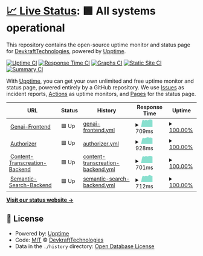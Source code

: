 # [📈 Live Status](https://DevkraftTechnologies.github.io/upptime): <!--live status--> **🟩 All systems operational**

This repository contains the open-source uptime monitor and status page for [DevkraftTechnologies](https://DevkraftTechnologies.github.io/upptime), powered by [Upptime](https://github.com/upptime/upptime).

[![Uptime CI](https://github.com/DevkraftTechnologies/upptime/workflows/Uptime%20CI/badge.svg)](https://github.com/DevkraftTechnologies/upptime/actions?query=workflow%3A%22Uptime+CI%22)
[![Response Time CI](https://github.com/DevkraftTechnologies/upptime/workflows/Response%20Time%20CI/badge.svg)](https://github.com/DevkraftTechnologies/upptime/actions?query=workflow%3A%22Response+Time+CI%22)
[![Graphs CI](https://github.com/DevkraftTechnologies/upptime/workflows/Graphs%20CI/badge.svg)](https://github.com/DevkraftTechnologies/upptime/actions?query=workflow%3A%22Graphs+CI%22)
[![Static Site CI](https://github.com/DevkraftTechnologies/upptime/workflows/Static%20Site%20CI/badge.svg)](https://github.com/DevkraftTechnologies/upptime/actions?query=workflow%3A%22Static+Site+CI%22)
[![Summary CI](https://github.com/DevkraftTechnologies/upptime/workflows/Summary%20CI/badge.svg)](https://github.com/DevkraftTechnologies/upptime/actions?query=workflow%3A%22Summary+CI%22)

With [Upptime](https://upptime.js.org), you can get your own unlimited and free uptime monitor and status page, powered entirely by a GitHub repository. We use [Issues](https://github.com/DevkraftTechnologies/upptime/issues) as incident reports, [Actions](https://github.com/DevkraftTechnologies/upptime/actions) as uptime monitors, and [Pages](https://DevkraftTechnologies.github.io/upptime) for the status page.

<!--start: status pages-->
<!-- This summary is generated by Upptime (https://github.com/upptime/upptime) -->
<!-- Do not edit this manually, your changes will be overwritten -->
<!-- prettier-ignore -->
| URL | Status | History | Response Time | Uptime |
| --- | ------ | ------- | ------------- | ------ |
| <img alt="" src="https://icons.duckduckgo.com/ip3/genai.devkraft.in.ico" height="13"> [Genai-Frontend](https://genai.devkraft.in/) | 🟩 Up | [genai-frontend.yml](https://github.com/DevkraftTechnologies/upptime/commits/HEAD/history/genai-frontend.yml) | <details><summary><img alt="Response time graph" src="./graphs/genai-frontend/response-time-week.png" height="20"> 709ms</summary><br><a href="https://status.devkraft.in/history/genai-frontend"><img alt="Response time 737" src="https://img.shields.io/endpoint?url=https%3A%2F%2Fraw.githubusercontent.com%2FDevkraftTechnologies%2Fupptime%2FHEAD%2Fapi%2Fgenai-frontend%2Fresponse-time.json"></a><br><a href="https://status.devkraft.in/history/genai-frontend"><img alt="24-hour response time 661" src="https://img.shields.io/endpoint?url=https%3A%2F%2Fraw.githubusercontent.com%2FDevkraftTechnologies%2Fupptime%2FHEAD%2Fapi%2Fgenai-frontend%2Fresponse-time-day.json"></a><br><a href="https://status.devkraft.in/history/genai-frontend"><img alt="7-day response time 709" src="https://img.shields.io/endpoint?url=https%3A%2F%2Fraw.githubusercontent.com%2FDevkraftTechnologies%2Fupptime%2FHEAD%2Fapi%2Fgenai-frontend%2Fresponse-time-week.json"></a><br><a href="https://status.devkraft.in/history/genai-frontend"><img alt="30-day response time 720" src="https://img.shields.io/endpoint?url=https%3A%2F%2Fraw.githubusercontent.com%2FDevkraftTechnologies%2Fupptime%2FHEAD%2Fapi%2Fgenai-frontend%2Fresponse-time-month.json"></a><br><a href="https://status.devkraft.in/history/genai-frontend"><img alt="1-year response time 737" src="https://img.shields.io/endpoint?url=https%3A%2F%2Fraw.githubusercontent.com%2FDevkraftTechnologies%2Fupptime%2FHEAD%2Fapi%2Fgenai-frontend%2Fresponse-time-year.json"></a></details> | <details><summary><a href="https://status.devkraft.in/history/genai-frontend">100.00%</a></summary><a href="https://status.devkraft.in/history/genai-frontend"><img alt="All-time uptime 99.72%" src="https://img.shields.io/endpoint?url=https%3A%2F%2Fraw.githubusercontent.com%2FDevkraftTechnologies%2Fupptime%2FHEAD%2Fapi%2Fgenai-frontend%2Fuptime.json"></a><br><a href="https://status.devkraft.in/history/genai-frontend"><img alt="24-hour uptime 100.00%" src="https://img.shields.io/endpoint?url=https%3A%2F%2Fraw.githubusercontent.com%2FDevkraftTechnologies%2Fupptime%2FHEAD%2Fapi%2Fgenai-frontend%2Fuptime-day.json"></a><br><a href="https://status.devkraft.in/history/genai-frontend"><img alt="7-day uptime 100.00%" src="https://img.shields.io/endpoint?url=https%3A%2F%2Fraw.githubusercontent.com%2FDevkraftTechnologies%2Fupptime%2FHEAD%2Fapi%2Fgenai-frontend%2Fuptime-week.json"></a><br><a href="https://status.devkraft.in/history/genai-frontend"><img alt="30-day uptime 100.00%" src="https://img.shields.io/endpoint?url=https%3A%2F%2Fraw.githubusercontent.com%2FDevkraftTechnologies%2Fupptime%2FHEAD%2Fapi%2Fgenai-frontend%2Fuptime-month.json"></a><br><a href="https://status.devkraft.in/history/genai-frontend"><img alt="1-year uptime 99.72%" src="https://img.shields.io/endpoint?url=https%3A%2F%2Fraw.githubusercontent.com%2FDevkraftTechnologies%2Fupptime%2FHEAD%2Fapi%2Fgenai-frontend%2Fuptime-year.json"></a></details>
| <img alt="" src="https://icons.duckduckgo.com/ip3/auth-prod.devkraft.in.ico" height="13"> [Authorizer](https://auth-prod.devkraft.in/dashboard/) | 🟩 Up | [authorizer.yml](https://github.com/DevkraftTechnologies/upptime/commits/HEAD/history/authorizer.yml) | <details><summary><img alt="Response time graph" src="./graphs/authorizer/response-time-week.png" height="20"> 928ms</summary><br><a href="https://status.devkraft.in/history/authorizer"><img alt="Response time 933" src="https://img.shields.io/endpoint?url=https%3A%2F%2Fraw.githubusercontent.com%2FDevkraftTechnologies%2Fupptime%2FHEAD%2Fapi%2Fauthorizer%2Fresponse-time.json"></a><br><a href="https://status.devkraft.in/history/authorizer"><img alt="24-hour response time 847" src="https://img.shields.io/endpoint?url=https%3A%2F%2Fraw.githubusercontent.com%2FDevkraftTechnologies%2Fupptime%2FHEAD%2Fapi%2Fauthorizer%2Fresponse-time-day.json"></a><br><a href="https://status.devkraft.in/history/authorizer"><img alt="7-day response time 928" src="https://img.shields.io/endpoint?url=https%3A%2F%2Fraw.githubusercontent.com%2FDevkraftTechnologies%2Fupptime%2FHEAD%2Fapi%2Fauthorizer%2Fresponse-time-week.json"></a><br><a href="https://status.devkraft.in/history/authorizer"><img alt="30-day response time 951" src="https://img.shields.io/endpoint?url=https%3A%2F%2Fraw.githubusercontent.com%2FDevkraftTechnologies%2Fupptime%2FHEAD%2Fapi%2Fauthorizer%2Fresponse-time-month.json"></a><br><a href="https://status.devkraft.in/history/authorizer"><img alt="1-year response time 933" src="https://img.shields.io/endpoint?url=https%3A%2F%2Fraw.githubusercontent.com%2FDevkraftTechnologies%2Fupptime%2FHEAD%2Fapi%2Fauthorizer%2Fresponse-time-year.json"></a></details> | <details><summary><a href="https://status.devkraft.in/history/authorizer">100.00%</a></summary><a href="https://status.devkraft.in/history/authorizer"><img alt="All-time uptime 99.72%" src="https://img.shields.io/endpoint?url=https%3A%2F%2Fraw.githubusercontent.com%2FDevkraftTechnologies%2Fupptime%2FHEAD%2Fapi%2Fauthorizer%2Fuptime.json"></a><br><a href="https://status.devkraft.in/history/authorizer"><img alt="24-hour uptime 100.00%" src="https://img.shields.io/endpoint?url=https%3A%2F%2Fraw.githubusercontent.com%2FDevkraftTechnologies%2Fupptime%2FHEAD%2Fapi%2Fauthorizer%2Fuptime-day.json"></a><br><a href="https://status.devkraft.in/history/authorizer"><img alt="7-day uptime 100.00%" src="https://img.shields.io/endpoint?url=https%3A%2F%2Fraw.githubusercontent.com%2FDevkraftTechnologies%2Fupptime%2FHEAD%2Fapi%2Fauthorizer%2Fuptime-week.json"></a><br><a href="https://status.devkraft.in/history/authorizer"><img alt="30-day uptime 100.00%" src="https://img.shields.io/endpoint?url=https%3A%2F%2Fraw.githubusercontent.com%2FDevkraftTechnologies%2Fupptime%2FHEAD%2Fapi%2Fauthorizer%2Fuptime-month.json"></a><br><a href="https://status.devkraft.in/history/authorizer"><img alt="1-year uptime 99.72%" src="https://img.shields.io/endpoint?url=https%3A%2F%2Fraw.githubusercontent.com%2FDevkraftTechnologies%2Fupptime%2FHEAD%2Fapi%2Fauthorizer%2Fuptime-year.json"></a></details>
| <img alt="" src="https://icons.duckduckgo.com/ip3/texttovid.devkraft.in.ico" height="13"> [Content-Transcreation-Backend](https://texttovid.devkraft.in/api/health) | 🟩 Up | [content-transcreation-backend.yml](https://github.com/DevkraftTechnologies/upptime/commits/HEAD/history/content-transcreation-backend.yml) | <details><summary><img alt="Response time graph" src="./graphs/content-transcreation-backend/response-time-week.png" height="20"> 701ms</summary><br><a href="https://status.devkraft.in/history/content-transcreation-backend"><img alt="Response time 727" src="https://img.shields.io/endpoint?url=https%3A%2F%2Fraw.githubusercontent.com%2FDevkraftTechnologies%2Fupptime%2FHEAD%2Fapi%2Fcontent-transcreation-backend%2Fresponse-time.json"></a><br><a href="https://status.devkraft.in/history/content-transcreation-backend"><img alt="24-hour response time 662" src="https://img.shields.io/endpoint?url=https%3A%2F%2Fraw.githubusercontent.com%2FDevkraftTechnologies%2Fupptime%2FHEAD%2Fapi%2Fcontent-transcreation-backend%2Fresponse-time-day.json"></a><br><a href="https://status.devkraft.in/history/content-transcreation-backend"><img alt="7-day response time 701" src="https://img.shields.io/endpoint?url=https%3A%2F%2Fraw.githubusercontent.com%2FDevkraftTechnologies%2Fupptime%2FHEAD%2Fapi%2Fcontent-transcreation-backend%2Fresponse-time-week.json"></a><br><a href="https://status.devkraft.in/history/content-transcreation-backend"><img alt="30-day response time 717" src="https://img.shields.io/endpoint?url=https%3A%2F%2Fraw.githubusercontent.com%2FDevkraftTechnologies%2Fupptime%2FHEAD%2Fapi%2Fcontent-transcreation-backend%2Fresponse-time-month.json"></a><br><a href="https://status.devkraft.in/history/content-transcreation-backend"><img alt="1-year response time 727" src="https://img.shields.io/endpoint?url=https%3A%2F%2Fraw.githubusercontent.com%2FDevkraftTechnologies%2Fupptime%2FHEAD%2Fapi%2Fcontent-transcreation-backend%2Fresponse-time-year.json"></a></details> | <details><summary><a href="https://status.devkraft.in/history/content-transcreation-backend">100.00%</a></summary><a href="https://status.devkraft.in/history/content-transcreation-backend"><img alt="All-time uptime 99.67%" src="https://img.shields.io/endpoint?url=https%3A%2F%2Fraw.githubusercontent.com%2FDevkraftTechnologies%2Fupptime%2FHEAD%2Fapi%2Fcontent-transcreation-backend%2Fuptime.json"></a><br><a href="https://status.devkraft.in/history/content-transcreation-backend"><img alt="24-hour uptime 100.00%" src="https://img.shields.io/endpoint?url=https%3A%2F%2Fraw.githubusercontent.com%2FDevkraftTechnologies%2Fupptime%2FHEAD%2Fapi%2Fcontent-transcreation-backend%2Fuptime-day.json"></a><br><a href="https://status.devkraft.in/history/content-transcreation-backend"><img alt="7-day uptime 100.00%" src="https://img.shields.io/endpoint?url=https%3A%2F%2Fraw.githubusercontent.com%2FDevkraftTechnologies%2Fupptime%2FHEAD%2Fapi%2Fcontent-transcreation-backend%2Fuptime-week.json"></a><br><a href="https://status.devkraft.in/history/content-transcreation-backend"><img alt="30-day uptime 100.00%" src="https://img.shields.io/endpoint?url=https%3A%2F%2Fraw.githubusercontent.com%2FDevkraftTechnologies%2Fupptime%2FHEAD%2Fapi%2Fcontent-transcreation-backend%2Fuptime-month.json"></a><br><a href="https://status.devkraft.in/history/content-transcreation-backend"><img alt="1-year uptime 99.67%" src="https://img.shields.io/endpoint?url=https%3A%2F%2Fraw.githubusercontent.com%2FDevkraftTechnologies%2Fupptime%2FHEAD%2Fapi%2Fcontent-transcreation-backend%2Fuptime-year.json"></a></details>
| <img alt="" src="https://icons.duckduckgo.com/ip3/semantic.devkraft.in.ico" height="13"> [Semantic-Search-Backend](https://semantic.devkraft.in/api/health) | 🟩 Up | [semantic-search-backend.yml](https://github.com/DevkraftTechnologies/upptime/commits/HEAD/history/semantic-search-backend.yml) | <details><summary><img alt="Response time graph" src="./graphs/semantic-search-backend/response-time-week.png" height="20"> 712ms</summary><br><a href="https://status.devkraft.in/history/semantic-search-backend"><img alt="Response time 1049" src="https://img.shields.io/endpoint?url=https%3A%2F%2Fraw.githubusercontent.com%2FDevkraftTechnologies%2Fupptime%2FHEAD%2Fapi%2Fsemantic-search-backend%2Fresponse-time.json"></a><br><a href="https://status.devkraft.in/history/semantic-search-backend"><img alt="24-hour response time 685" src="https://img.shields.io/endpoint?url=https%3A%2F%2Fraw.githubusercontent.com%2FDevkraftTechnologies%2Fupptime%2FHEAD%2Fapi%2Fsemantic-search-backend%2Fresponse-time-day.json"></a><br><a href="https://status.devkraft.in/history/semantic-search-backend"><img alt="7-day response time 712" src="https://img.shields.io/endpoint?url=https%3A%2F%2Fraw.githubusercontent.com%2FDevkraftTechnologies%2Fupptime%2FHEAD%2Fapi%2Fsemantic-search-backend%2Fresponse-time-week.json"></a><br><a href="https://status.devkraft.in/history/semantic-search-backend"><img alt="30-day response time 709" src="https://img.shields.io/endpoint?url=https%3A%2F%2Fraw.githubusercontent.com%2FDevkraftTechnologies%2Fupptime%2FHEAD%2Fapi%2Fsemantic-search-backend%2Fresponse-time-month.json"></a><br><a href="https://status.devkraft.in/history/semantic-search-backend"><img alt="1-year response time 1049" src="https://img.shields.io/endpoint?url=https%3A%2F%2Fraw.githubusercontent.com%2FDevkraftTechnologies%2Fupptime%2FHEAD%2Fapi%2Fsemantic-search-backend%2Fresponse-time-year.json"></a></details> | <details><summary><a href="https://status.devkraft.in/history/semantic-search-backend">100.00%</a></summary><a href="https://status.devkraft.in/history/semantic-search-backend"><img alt="All-time uptime 99.69%" src="https://img.shields.io/endpoint?url=https%3A%2F%2Fraw.githubusercontent.com%2FDevkraftTechnologies%2Fupptime%2FHEAD%2Fapi%2Fsemantic-search-backend%2Fuptime.json"></a><br><a href="https://status.devkraft.in/history/semantic-search-backend"><img alt="24-hour uptime 100.00%" src="https://img.shields.io/endpoint?url=https%3A%2F%2Fraw.githubusercontent.com%2FDevkraftTechnologies%2Fupptime%2FHEAD%2Fapi%2Fsemantic-search-backend%2Fuptime-day.json"></a><br><a href="https://status.devkraft.in/history/semantic-search-backend"><img alt="7-day uptime 100.00%" src="https://img.shields.io/endpoint?url=https%3A%2F%2Fraw.githubusercontent.com%2FDevkraftTechnologies%2Fupptime%2FHEAD%2Fapi%2Fsemantic-search-backend%2Fuptime-week.json"></a><br><a href="https://status.devkraft.in/history/semantic-search-backend"><img alt="30-day uptime 100.00%" src="https://img.shields.io/endpoint?url=https%3A%2F%2Fraw.githubusercontent.com%2FDevkraftTechnologies%2Fupptime%2FHEAD%2Fapi%2Fsemantic-search-backend%2Fuptime-month.json"></a><br><a href="https://status.devkraft.in/history/semantic-search-backend"><img alt="1-year uptime 99.69%" src="https://img.shields.io/endpoint?url=https%3A%2F%2Fraw.githubusercontent.com%2FDevkraftTechnologies%2Fupptime%2FHEAD%2Fapi%2Fsemantic-search-backend%2Fuptime-year.json"></a></details>

<!--end: status pages-->

[**Visit our status website →**](https://DevkraftTechnologies.github.io/upptime)

## 📄 License

- Powered by: [Upptime](https://github.com/upptime/upptime)
- Code: [MIT](./LICENSE) © [DevkraftTechnologies](https://DevkraftTechnologies.github.io/upptime)
- Data in the `./history` directory: [Open Database License](https://opendatacommons.org/licenses/odbl/1-0/)

